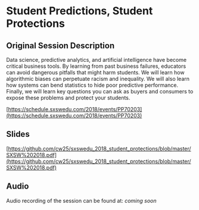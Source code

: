 # Student Predictions, Student Protections

## Original Session Description

Data science, predictive analytics, and artificial intelligence have become critical business tools. By learning from
past business failures, educators can avoid dangerous pitfalls that might harm students. We will learn how algorithmic
biases can perpetuate racism and inequality. We will also learn how systems can bend statistics to hide poor predictive
performance. Finally, we will learn key questions you can ask as buyers and consumers to expose these problems and
protect your students.

[https://schedule.sxswedu.com/2018/events/PP70203](https://schedule.sxswedu.com/2018/events/PP70203)

## Slides

[https://github.com/cw25/sxswedu_2018_student_protections/blob/master/SXSW%202018.pdf](https://github.com/cw25/sxswedu_2018_student_protections/blob/master/SXSW%202018.pdf)

## Audio

Audio recording of the session can be found at: *coming soon*
